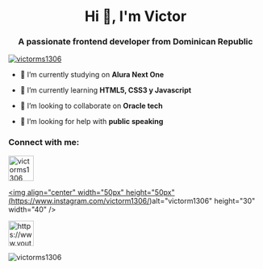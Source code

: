 <h1 align="center">Hi 👋, I'm Victor</h1>
<h3 align="center">A passionate frontend developer from Dominican Republic</h3>

<p align="left"> <a href="https://github.com/ryo-ma/github-profile-trophy"><img src="https://github-profile-trophy.vercel.app/?username=victorms1306" alt="victorms1306" /></a> </p>

- 🔭 I’m currently studying on **Alura Next One**

- 🌱 I’m currently learning **HTML5, CSS3 y Javascript**

- 👯 I’m looking to collaborate on **Oracle tech**

- 🤝 I’m looking for help with **public speaking**

<h3 align="left">Connect with me:</h3>
<p align="left">
<a href="https://twitter.com/victorms1306" target="blank"><img align="center" width="50px" height="50px" src="https://raw.githubusercontent.com/rahuldkjain/github-profile-readme-generator/master/src/images/icons/Social/twitter.svg" alt="victorms1306" height="30" width="40" /></a>
  
<a href="https://instagram.com/victorm1306" target="blank"><img align="center" width="50px" height="50px" (https://www.instagram.com/victorm1306/)alt="victorm1306" height="30" width="40" /></a>
  
<a href="https://www.youtube.com/c/https://www.youtube.com/@vm-tutos3207" target="blank"><img align="center" width="50px" height="50px" src="https://raw.githubusercontent.com/rahuldkjain/github-profile-readme-generator/master/src/images/icons/Social/youtube.svg" alt="https://www.youtube.com/@vm-tutos3207" height="30" width="40" /></a>
</p>



<p><img align="center" src="https://github-readme-stats.vercel.app/api/top-langs?username=victorms1306&show_icons=true&locale=en&layout=compact" alt="victorms1306" /></p>
